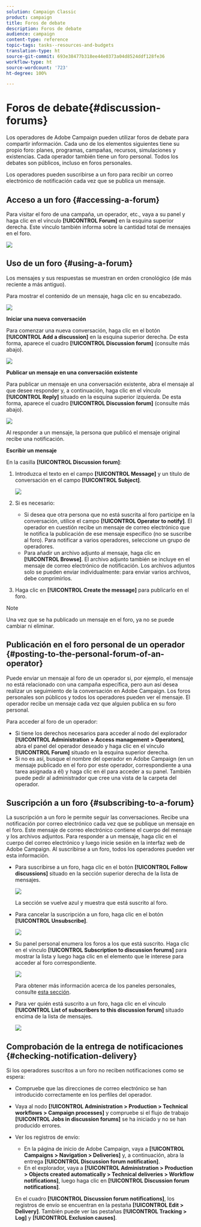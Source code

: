 ```yaml
---
solution: Campaign Classic
product: campaign
title: Foros de debate
description: Foros de debate
audience: campaign
content-type: reference
topic-tags: tasks--resources-and-budgets
translation-type: ht
source-git-commit: 693e38477b318ee44e0373a04d8524ddf128fe36
workflow-type: ht
source-wordcount: '723'
ht-degree: 100%

---
```



# Foros de debate{#discussion-forums}

Los operadores de Adobe Campaign pueden utilizar foros de debate para compartir información. Cada uno de los elementos siguientes tiene su propio foro: planes, programas, campañas, recursos, simulaciones y existencias. Cada operador también tiene un foro personal. Todos los debates son públicos, incluso en foros personales.

Los operadores pueden suscribirse a un foro para recibir un correo electrónico de notificación cada vez que se publica un mensaje.

## Acceso a un foro {#accessing-a-forum}

Para visitar el foro de una campaña, un operador, etc., vaya a su panel y haga clic en el vínculo **[!UICONTROL Forum]** en la esquina superior derecha. Este vínculo también informa sobre la cantidad total de mensajes en el foro.

![](assets/mrm_forum_access_link.png)

## Uso de un foro {#using-a-forum}

Los mensajes y sus respuestas se muestran en orden cronológico (de más reciente a más antiguo).

Para mostrar el contenido de un mensaje, haga clic en su encabezado.

![](assets/mrm_forum_expand_msg.png)

**Iniciar una nueva conversación**

Para comenzar una nueva conversación, haga clic en el botón **[!UICONTROL Add a discussion]** en la esquina superior derecha. De esta forma, aparece el cuadro **[!UICONTROL Discussion forum]** (consulte más abajo).

![](assets/mrm_forum_new_thread.png)

**Publicar un mensaje en una conversación existente**

Para publicar un mensaje en una conversación existente, abra el mensaje al que desee responder y, a continuación, haga clic en el vínculo **[!UICONTROL Reply]** situado en la esquina superior izquierda. De esta forma, aparece el cuadro **[!UICONTROL Discussion forum]** (consulte más abajo).

![](assets/mrm_forum_answer_msg.png)

Al responder a un mensaje, la persona que publicó el mensaje original recibe una notificación.

**Escribir un mensaje**

En la casilla **[!UICONTROL Discussion forum]**:

1. Introduzca el texto en el campo **[!UICONTROL Message]** y un título de conversación en el campo **[!UICONTROL Subject]**.

   ![](assets/mrm_forum_edit_msg.png)

1. Si es necesario:

   * Si desea que otra persona que no está suscrita al foro participe en la conversación, utilice el campo **[!UICONTROL Operator to notify]**. El operador en cuestión recibe un mensaje de correo electrónico que le notifica la publicación de ese mensaje específico (no se suscribe al foro). Para notificar a varios operadores, seleccione un grupo de operadores.
   * Para añadir un archivo adjunto al mensaje, haga clic en **[!UICONTROL Browse]**. El archivo adjunto también se incluye en el mensaje de correo electrónico de notificación. Los archivos adjuntos solo se pueden enviar individualmente: para enviar varios archivos, debe comprimirlos.

1. Haga clic en **[!UICONTROL Create the message]** para publicarlo en el foro.

>[!NOTE]
>
>Una vez que se ha publicado un mensaje en el foro, ya no se puede cambiar ni eliminar.

## Publicación en el foro personal de un operador {#posting-to-the-personal-forum-of-an-operator}

Puede enviar un mensaje al foro de un operador si, por ejemplo, el mensaje no está relacionado con una campaña específica, pero aun así desea realizar un seguimiento de la conversación en Adobe Campaign. Los foros personales son públicos y todos los operadores pueden ver el mensaje. El operador recibe un mensaje cada vez que alguien publica en su foro personal.

Para acceder al foro de un operador:

* Si tiene los derechos necesarios para acceder al nodo del explorador **[!UICONTROL Administration > Access management > Operators]**, abra el panel del operador deseado y haga clic en el vínculo **[!UICONTROL Forum]** situado en la esquina superior derecha.
* Si no es así, busque el nombre del operador en Adobe Campaign (en un mensaje publicado en el foro por este operador, correspondiente a una tarea asignada a él) y haga clic en él para acceder a su panel. También puede pedir al administrador que cree una vista de la carpeta del operador.

## Suscripción a un foro {#subscribing-to-a-forum}

La suscripción a un foro le permite seguir las conversaciones. Recibe una notificación por correo electrónico cada vez que se publique un mensaje en el foro. Este mensaje de correo electrónico contiene el cuerpo del mensaje y los archivos adjuntos. Para responder a un mensaje, haga clic en el cuerpo del correo electrónico y luego inicie sesión en la interfaz web de Adobe Campaign. Al suscribirse a un foro, todos los operadores pueden ver esta información.

* Para suscribirse a un foro, haga clic en el botón **[!UICONTROL Follow discussions]** situado en la sección superior derecha de la lista de mensajes.

   ![](assets/mrm_forum_subscribe.png)

   La sección se vuelve azul y muestra que está suscrito al foro.

* Para cancelar la suscripción a un foro, haga clic en el botón **[!UICONTROL Unsubscribe]**.

   ![](assets/mrm_forum_unsubscribe.png)

* Su panel personal enumera los foros a los que está suscrito. Haga clic en el vínculo **[!UICONTROL Subscription to discussion forums]** para mostrar la lista y luego haga clic en el elemento que le interese para acceder al foro correspondiente.

   ![](assets/platform_dashboard_operator_subscr_forums.png)

   Para obtener más información acerca de los paneles personales, consulte [esta sección](../../platform/using/access-management-operators.md).

* Para ver quién está suscrito a un foro, haga clic en el vínculo **[!UICONTROL List of subscribers to this discussion forum]** situado encima de la lista de mensajes.

   ![](assets/mrm_forum_subscribers.png)

## Comprobación de la entrega de notificaciones {#checking-notification-delivery}

Si los operadores suscritos a un foro no reciben notificaciones como se espera:

* Compruebe que las direcciones de correo electrónico se han introducido correctamente en los perfiles del operador.
* Vaya al nodo **[!UICONTROL Administration > Production > Technical workflows > Campaign processes]** y compruebe si el flujo de trabajo **[!UICONTROL Jobs in discussion forums]** se ha iniciado y no se han producido errores.
* Ver los registros de envío:

   * En la página de inicio de Adobe Campaign, vaya a **[!UICONTROL Campaigns > Navigation > Deliveries]** y, a continuación, abra la entrega **[!UICONTROL Discussion forum notification]**.
   * En el explorador, vaya a **[!UICONTROL Administration > Production > Objects created automatically > Technical deliveries > Workflow notifications]**, luego haga clic en **[!UICONTROL Discussion forum notifications]**.

   En el cuadro **[!UICONTROL Discussion forum notifications]**, los registros de envío se encuentran en la pestaña **[!UICONTROL Edit > Delivery]**. También puede ver las pestañas **[!UICONTROL Tracking > Log]** y **[!UICONTROL Exclusion causes]**.

